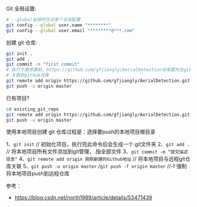 Git 全局设置:

```bash
# --global去掉时仅对单个仓库配置
git config --global user.name "********"
git config --global user.email "********@***.com"
```

创建 git 仓库:

```bash
git init .
git add .
git commit -m "first commit"
# 执行下面步骤前，https://github.com/gfjiangly/AerialDetection仓库要先在github网站上创建
# 关联到github仓库
git remote add origin https://github.com/gfjiangly/AerialDetection.git
git push -u origin master
```

已有项目?

```bash
cd existing_git_repo
git remote add origin https://github.com/gfjiangly/AerialDetection.git
git push -u origin master
```

使用本地项目创建 git 仓库过程是：选择要push的本地项目根目录

1、`git init` // 初始化项目，执行完此命令后会生成一个.git文件夹
2、`git add .` // 将本地项目所有文件添加到git管理，.指全部文件
3、`git commit -m “提交描述信息"`
4、`git remote add origin 刚刚新建的Github地址` // 将本地项目与远程git仓库关联
5、`git push -u origin master` /`git push -f origin master`  //-f 强制将本地项目push到远程仓库



参考：

- https://blog.csdn.net/north1989/article/details/53471439